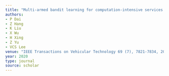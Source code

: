 ```yaml
---
title: "Multi-armed bandit learning for computation-intensive services in MEC-empowered vehicular networks"
authors:
- P Dai
- Z Hang
- K Liu
- X Wu
- H Xing
- Z Yu
- VCS Lee
venue: "IEEE Transactions on Vehicular Technology 69 (7), 7821-7834, 2020"
year: 2020
type: journal
source: scholar
---
```

